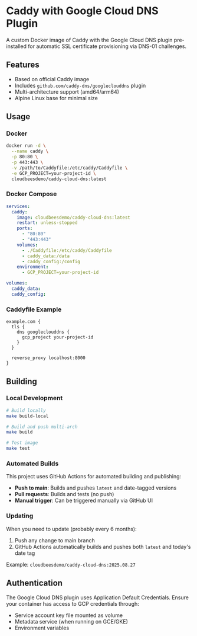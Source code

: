 # Caddy with Google Cloud DNS Plugin

A custom Docker image of Caddy with the Google Cloud DNS plugin pre-installed for automatic SSL certificate provisioning via DNS-01 challenges.

## Features

- Based on official Caddy image
- Includes `github.com/caddy-dns/googleclouddns` plugin
- Multi-architecture support (amd64/arm64)
- Alpine Linux base for minimal size

## Usage

### Docker

```bash
docker run -d \
  --name caddy \
  -p 80:80 \
  -p 443:443 \
  -v /path/to/Caddyfile:/etc/caddy/Caddyfile \
  -e GCP_PROJECT=your-project-id \
  cloudbeesdemo/caddy-cloud-dns:latest
```

### Docker Compose

```yaml
services:
  caddy:
    image: cloudbeesdemo/caddy-cloud-dns:latest
    restart: unless-stopped
    ports:
      - "80:80"
      - "443:443"
    volumes:
      - ./Caddyfile:/etc/caddy/Caddyfile
      - caddy_data:/data
      - caddy_config:/config
    environment:
      - GCP_PROJECT=your-project-id

volumes:
  caddy_data:
  caddy_config:
```

### Caddyfile Example

```
example.com {
  tls {
    dns googleclouddns {
      gcp_project your-project-id
    }
  }
  
  reverse_proxy localhost:8000
}
```

## Building

### Local Development
```bash
# Build locally
make build-local

# Build and push multi-arch
make build

# Test image
make test
```

### Automated Builds
This project uses GitHub Actions for automated building and publishing:

- **Push to main**: Builds and pushes `latest` and date-tagged versions
- **Pull requests**: Builds and tests (no push)
- **Manual trigger**: Can be triggered manually via GitHub UI

### Updating
When you need to update (probably every 6 months):
1. Push any change to main branch
2. GitHub Actions automatically builds and pushes both `latest` and today's date tag

Example: `cloudbeesdemo/caddy-cloud-dns:2025.08.27`

## Authentication

The Google Cloud DNS plugin uses Application Default Credentials. Ensure your container has access to GCP credentials through:

- Service account key file mounted as volume
- Metadata service (when running on GCE/GKE)
- Environment variables

